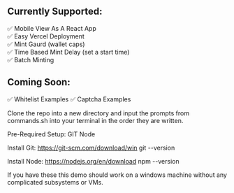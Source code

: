 ## Currently Supported:
✅ Mobile View As A React App <br>
✅ Easy Vercel Deployment <br>
✅ Mint Gaurd (wallet caps) <br>
✅ Time Based Mint Delay (set a start time) <br>
✅ Batch Minting

## Coming Soon:
✅ Whitelist Examples
✅ Captcha Examples

Clone the repo into a new directory and input the prompts from commands.sh into your terminal in the order they are written.

Pre-Required Setup:
GIT
Node

Install Git:
https://git-scm.com/download/win
git --version

Install Node:
https://nodejs.org/en/download
npm --version

If you have these this demo should work on a windows machine without any complicated subsystems or VMs.
